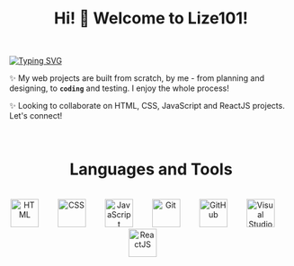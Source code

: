 <h1 align="center">Hi! 👋 Welcome to Lize101!</h1>

<br/>

[![Typing SVG](https://readme-typing-svg.herokuapp.com?font=Fira+Code&pause=1000&center=true&color=AF1238&width=990&lines=Front+End+Developer;Content+Creator;Continuous+Learner)](https://git.io/typing-svg)

✨ My web projects are built from scratch, by me - from planning and designing, to **`coding`** and testing. I enjoy the whole process!

✨ Looking to collaborate on HTML, CSS, JavaScript and ReactJS projects. Let's connect!

<br/>



<h1 align="center"> Languages and Tools </h1>
<br/>
<div align="center">
<img width="50px" style="padding-right: 30px;" alt="HTML" src="https://cdn.jsdelivr.net/gh/devicons/devicon/icons/html5/html5-original-wordmark.svg" />
<img width="50px" style="padding-right: 30px;" alt="CSS" src="https://cdn.jsdelivr.net/gh/devicons/devicon/icons/css3/css3-original-wordmark.svg" />
<img width="50px" style="padding-right: 30px;" alt="JavaScript" src="https://cdn.jsdelivr.net/gh/devicons/devicon/icons/javascript/javascript-original.svg" />
<img width="50px" style="padding-right: 30px;" alt="Git" src="https://cdn.jsdelivr.net/gh/devicons/devicon/icons/git/git-original-wordmark.svg" />
<img width="50px" style="padding-right: 30px;" alt="GitHub" src="https://cdn.jsdelivr.net/gh/devicons/devicon/icons/github/github-original-wordmark.svg" />
<img width="50px" style="padding-right: 30px;" alt="Visual Studio Code" src="https://cdn.jsdelivr.net/gh/devicons/devicon/icons/vscode/vscode-original.svg" />         
<img width="50px" style="padding-right: 30px;" alt="ReactJS" src="https://cdn.jsdelivr.net/gh/devicons/devicon/icons/react/react-original-wordmark.svg" />
</div>
          
          

<!--
**Lize101/Lize101** is a ✨ _special_ ✨ repository because its `README.md` (this file) appears on your GitHub profile.

Here are some ideas to get you started:

- 🔭 I’m currently working on ...
- 🌱 I’m currently learning ...
- 
- 🤔 I’m looking for help with ...
- 💬 Ask me about ...
- 📫 How to reach me: ...
- 😄 Pronouns: ...
- ⚡ Fun fact: ...
-->
